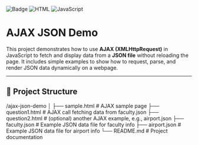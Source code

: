 ![Badge](https://img.shields.io/badge/License-MIT-yellow.svg)
![HTML](https://img.shields.io/badge/HTML-blue)
![JavaScript](https://img.shields.io/badge/JavaScript-yellow)

# AJAX JSON Demo

This project demonstrates how to use **AJAX (XMLHttpRequest)** in JavaScript to fetch and display data from a **JSON file** without reloading the page. It includes simple examples to show how to request, parse, and render JSON data dynamically on a webpage.

---

## 📁 Project Structure

/ajax-json-demo
│
├── sample.html # AJAX sample page
├── question1.html # AJAX call fetching data from faculty.json
├── question2.html # (optional) another AJAX example, e.g., airport.json
├── faculty.json # Example JSON data file for faculty info
├── airport.json # Example JSON data file for airport info
└── README.md # Project documentation
